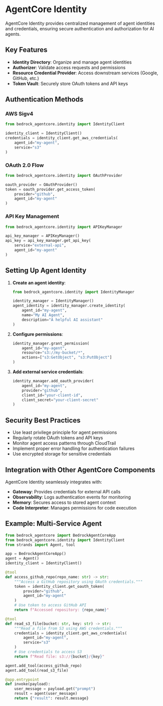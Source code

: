 # AgentCore Identity

AgentCore Identity provides centralized management of agent identities and credentials, ensuring secure authentication and authorization for AI agents.

## Key Features

- **Identity Directory**: Organize and manage agent identities
- **Authorizer**: Validate access requests and permissions
- **Resource Credential Provider**: Access downstream services (Google, GitHub, etc.)
- **Token Vault**: Securely store OAuth tokens and API keys

## Authentication Methods

### AWS Sigv4
```python
from bedrock_agentcore.identity import IdentityClient

identity_client = IdentityClient()
credentials = identity_client.get_aws_credentials(
    agent_id="my-agent",
    service="s3"
)
```

### OAuth 2.0 Flow
```python
from bedrock_agentcore.identity import OAuthProvider

oauth_provider = OAuthProvider()
token = oauth_provider.get_access_token(
    provider="github",
    agent_id="my-agent"
)
```

### API Key Management
```python
from bedrock_agentcore.identity import APIKeyManager

api_key_manager = APIKeyManager()
api_key = api_key_manager.get_api_key(
    service="external-api",
    agent_id="my-agent"
)
```

## Setting Up Agent Identity

1. **Create an agent identity**:
   ```python
   from bedrock_agentcore.identity import IdentityManager
   
   identity_manager = IdentityManager()
   agent_identity = identity_manager.create_identity(
       agent_id="my-agent",
       name="My AI Agent",
       description="A helpful AI assistant"
   )
   ```

2. **Configure permissions**:
   ```python
   identity_manager.grant_permission(
       agent_id="my-agent",
       resource="s3://my-bucket/*",
       actions=["s3:GetObject", "s3:PutObject"]
   )
   ```

3. **Add external service credentials**:
   ```python
   identity_manager.add_oauth_provider(
       agent_id="my-agent",
       provider="github",
       client_id="your-client-id",
       client_secret="your-client-secret"
   )
   ```

## Security Best Practices

- Use least privilege principle for agent permissions
- Regularly rotate OAuth tokens and API keys
- Monitor agent access patterns through CloudTrail
- Implement proper error handling for authentication failures
- Use encrypted storage for sensitive credentials

## Integration with Other AgentCore Components

AgentCore Identity seamlessly integrates with:
- **Gateway**: Provides credentials for external API calls
- **Observability**: Logs authentication events for monitoring
- **Memory**: Secures access to stored agent context
- **Code Interpreter**: Manages permissions for code execution

## Example: Multi-Service Agent

```python
from bedrock_agentcore import BedrockAgentCoreApp
from bedrock_agentcore.identity import IdentityClient
from strands import Agent, tool

app = BedrockAgentCoreApp()
agent = Agent()
identity_client = IdentityClient()

@tool
def access_github_repo(repo_name: str) -> str:
    """Access a GitHub repository using OAuth credentials."""
    token = identity_client.get_oauth_token(
        provider="github",
        agent_id="my-agent"
    )
    # Use token to access GitHub API
    return f"Accessed repository: {repo_name}"

@tool
def read_s3_file(bucket: str, key: str) -> str:
    """Read a file from S3 using AWS credentials."""
    credentials = identity_client.get_aws_credentials(
        agent_id="my-agent",
        service="s3"
    )
    # Use credentials to access S3
    return f"Read file: s3://{bucket}/{key}"

agent.add_tool(access_github_repo)
agent.add_tool(read_s3_file)

@app.entrypoint
def invoke(payload):
    user_message = payload.get("prompt")
    result = agent(user_message)
    return {"result": result.message}
```
